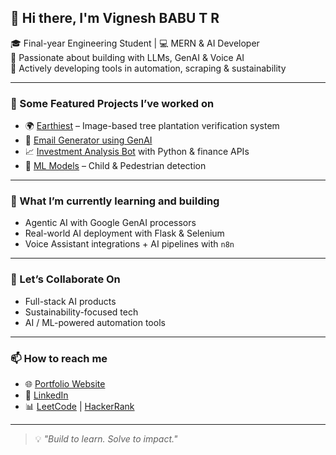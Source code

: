 ## 👋 Hi there, I'm Vignesh BABU T R

🎓 Final-year Engineering Student | 💻 MERN & AI Developer  
🧠 Passionate about building with LLMs, GenAI & Voice AI  
🌱 Actively developing tools in automation, scraping & sustainability  

---

### 🚀 Some Featured Projects I’ve worked on
- 🌍 [Earthiest](https://github.com/VICKY-0017/Earthiest) – Image-based tree plantation verification system  
- 🤖 [Email Generator using GenAI](https://github.com/VICKY-0017/Email_generator-GenAI--main)  
- 📈 [Investment Analysis Bot](https://github.com/VICKY-0017/Invesment_Analysis_Bot) with Python & finance APIs  
- 🚸 [ML Models](https://github.com/VICKY-0017/Pedestrian_Detection_ML_Model) – Child & Pedestrian detection

---

### 🌱 What I’m currently learning and building
- Agentic AI with Google GenAI processors  
- Real-world AI deployment with Flask & Selenium  
- Voice Assistant integrations + AI pipelines with `n8n`

---

### 🤝 Let’s Collaborate On
- Full-stack AI products  
- Sustainability-focused tech  
- AI / ML-powered automation tools

---

### 📫 How to reach me
- 🌐 [Portfolio Website](https://portfolio-yj8s.onrender.com)  
- 💼 [LinkedIn](https://linkedin.com/in/vignesh-babu-t-r-880880250)  
- 📊 [LeetCode](https://leetcode.com/u/vicky_3110) | [HackerRank](https://www.hackerrank.com/profile/t_r_vignesh17)

---

> 💡 *"Build to learn. Solve to impact."*

<!--
**VICKY-0017/VICKY-0017** is a ✨ _special_ ✨ repository because its `README.md` (this file) appears on your GitHub profile.
-->
